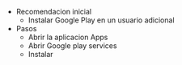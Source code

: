 - Recomendacion inicial
	- Instalar Google Play en un usuario adicional
- Pasos
	- Abrir la aplicacion Apps
	- Abrir Google play services
	- Instalar